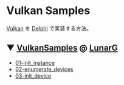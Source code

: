 # Vulkan Samples
[Vulkan](https://jp.khronos.org/vulkan/) を [Delphi](https://www.embarcadero.com/jp/products/delphi) で実装する方法。

## ▼ [VulkanSamples](https://github.com/LunarG/VulkanSamples) @ [LunarG](https://github.com/LunarG)

* [01-init_instance](https://github.com/LUXOPHIA/VulkanSamples/tree/01-init_instance)
* [02-enumerate_devices](https://github.com/LUXOPHIA/VulkanSamples/tree/02-enumerate_devices)
* [03-init_device](https://github.com/LUXOPHIA/VulkanSamples/tree/03-init_device)
